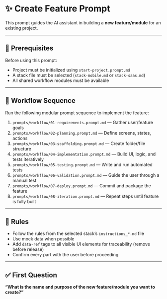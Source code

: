 # ✨ Create Feature Prompt
<!-- standardized revision marker r1 -->

This prompt guides the AI assistant in building a **new feature/module** for an existing project.

---

## 🧭 Prerequisites
Before using this prompt:
- Project must be initialized using `start-project.prompt.md`
- A stack file must be selected (`stack-mobile.md` or `stack-saas.md`)
- All shared workflow modules must be available

---

## 🧩 Workflow Sequence
Run the following modular prompt sequence to implement the feature:

01. `prompts/workflow/01-requirements.prompt.md` — Gather user/feature goals  
02. `prompts/workflow/02-planning.prompt.md` — Define screens, states, actions  
03. `prompts/workflow/03-scaffolding.prompt.md` — Create folder/file structure  
04. `prompts/workflow/04-implementation.prompt.md` — Build UI, logic, and tests iteratively  
05. `prompts/workflow/05-testing.prompt.md` — Write and run automated tests  
06. `prompts/workflow/06-validation.prompt.md` — Guide the user through a manual test  
07. `prompts/workflow/07-deploy.prompt.md` — Commit and package the feature  
08. `prompts/workflow/08-iteration.prompt.md` — Repeat steps until feature is fully built

---

## 🚦 Rules
- Follow the rules from the selected stack’s `instructions_*.md` file
- Use mock data when possible
- Add `data-ref` tags to all visible UI elements for traceability (remove before release)
- Confirm every part with the user before proceeding

---

## ✅ First Question
**“What is the name and purpose of the new feature/module you want to create?”**
